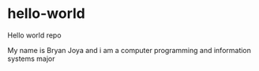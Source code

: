 # hello-world
Hello world repo

My name is Bryan Joya and i am a computer programming and information systems major
